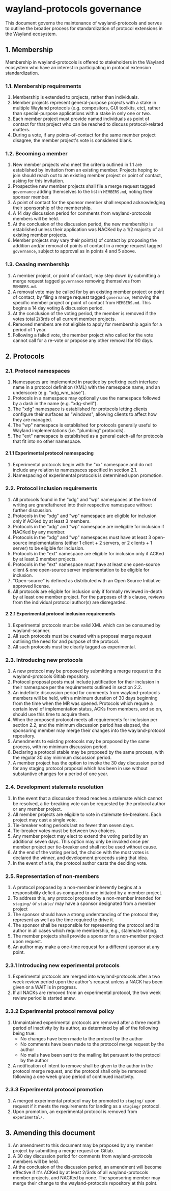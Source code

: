# wayland-protocols governance

This document governs the maintenance of wayland-protocols and serves to outline
the broader process for standardization of protocol extensions in the Wayland
ecosystem.

## 1. Membership

Membership in wayland-protocols is offered to stakeholders in the Wayland
ecosystem who have an interest in participating in protocol extension
standardization.

### 1.1. Membership requirements

1. Membership is extended to projects, rather than individuals.
2. Member projects represent general-purpose projects with a stake in multiple
   Wayland protocols (e.g. compositors, GUI toolkits, etc), rather than
   special-purpose applications with a stake in only one or two.
3. Each member project must provide named individuals as point of contact
   for that project who can be reached to discuss protocol-related matters.
4. During a vote, if any points-of-contact for the same member project
   disagree, the member project's vote is considered blank.

### 1.2. Becoming a member

1. New member projects who meet the criteria outlined in 1.1 are established by
   invitation from an existing member. Projects hoping to join should reach out
   to an existing member project or point of contact, asking for this
   invitation.
2. Prospective new member projects shall file a merge request tagged
   `governance` adding themselves to the list in `MEMBERS.md`, noting their
   sponsor member.
3. A point of contact for the sponsor member shall respond acknowledging their
   sponsorship of the membership.
4. A 14 day discussion period for comments from wayland-protocols members will
   be held.
5. At the conclusion of the discussion period, the new membership is
   established unless their application was NACKed by a 1/2 majority of all
   existing member projects.
6. Member projects may vary their point(s) of contact by proposing the addition
   and/or removal of points of contact in a merge request tagged `governance`,
   subject to approval as in points 4 and 5 above.

### 1.3. Ceasing membership

1. A member project, or point of contact, may step down by submitting a merge
   request tagged `governance` removing themselves from `MEMBERS.md`.
2. A removal vote may be called for by an existing member project or point of
   contact, by filing a merge request tagged `governance`, removing the
   specific member project or point of contact from `MEMBERS.md`. This begins a
   14 day voting & discussion period.
3. At the conclusion of the voting period, the member is removed if the votes
   total 2/3rds of all current member projects.
4. Removed members are not eligible to apply for membership again for a period
   of 1 year.
5. Following a failed vote, the member project who called for the vote cannot
   call for a re-vote or propose any other removal for 90 days.

## 2. Protocols

### 2.1. Protocol namespaces

1. Namespaces are implemented in practice by prefixing each interface name in a
   protocol definition (XML) with the namespace name, and an underscore (e.g.
   "xdg_wm_base").
2. Protocols in a namespace may optionally use the namespace followed by a dash
   in the name (e.g. "xdg-shell").
3. The "xdg" namespace is established for protocols letting clients
   configure their surfaces as "windows", allowing clients to affect how they
   are managed.
4. The "wp" namespace is established for protocols generally useful to Wayland
   implementations (i.e. "plumbing" protocols).
5. The "ext" namespace is established as a general catch-all for protocols that
   fit into no other namespace.

#### 2.1.1 Experimental protocol namespacing

1. Experimental protocols begin with the "xx" namespace and do not include any relation
   to namespaces specified in section 2.1.
2. Namespacing of experimental protocols is determined upon promotion.

### 2.2. Protocol inclusion requirements

1. All protocols found in the "xdg" and "wp" namespaces at the time of writing
   are grandfathered into their respective namespace without further discussion.
2. Protocols in the "xdg" and "wp" namespace are eligible for inclusion only if
   ACKed by at least 3 members.
3. Protocols in the "xdg" and "wp" namespace are ineligible for inclusion if
   NACKed by any member.
4. Protocols in the "xdg" and "wp" namespaces must have at least 3 open-source
   implementations (either 1 client + 2 servers, or 2 clients + 1 server) to be
   eligible for inclusion.
5. Protocols in the "ext" namespace are eligible for inclusion only if ACKed by
   at least 2 member projects.
6. Protocols in the "ext" namespace must have at least one open-source client &
   one open-source server implementation to be eligible for inclusion.
7. "Open-source" is defined as distributed with an Open Source Initiative
   approved license.
8. All protocols are eligible for inclusion only if formally reviewed in-depth
   by at least one member project. For the purposes of this clause, reviews from
   the individual protocol author(s) are disregarded.

#### 2.2.1 Experimental protocol inclusion requirements

1. Experimental protocols must be valid XML which can be consumed by wayland-scanner.
2. All such protocols must be created with a proposal merge request outlining the
   need for and purpose of the protocol.
3. All such protocols must be clearly tagged as experimental.

### 2.3. Introducing new protocols

1. A new protocol may be proposed by submitting a merge request to the
   wayland-protocols Gitlab repository.
2. Protocol proposal posts must include justification for their inclusion in
   their namespace per the requirements outlined in section 2.2.
3. An indefinite discussion period for comments from wayland-protocols members
   will be held, with a minimum duration of 30 days beginning from the time when
   the MR was opened. Protocols which require a certain level of implementation
   status, ACKs from members, and so on, should use this time to acquire them.
4. When the proposed protocol meets all requirements for inclusion per section
   2.2, and the minimum discussion period has elapsed, the sponsoring member may
   merge their changes into the wayland-protocol repository.
5. Amendments to existing protocols may be proposed by the same process, with
   no minimum discussion period.
6. Declaring a protocol stable may be proposed by the same process, with the
   regular 30 day minimum discussion period.
7. A member project has the option to invoke the 30 day discussion period for any
   staging protocol proposal which has been in use without substantive changes
   for a period of one year.

### 2.4. Development stalemate resolution

1. In the event that a discussion thread reaches a stalemate which cannot be
   resolved, a tie-breaking vote can be requested by the protocol author or
   any member project.
2. All member projects are eligible to vote in stalemate tie-breakers. Each project
   may cast a single vote.
3. Tie-breaker voting periods last no fewer than seven days.
4. Tie-breaker votes must be between two choices.
5. Any member project may elect to extend the voting period by an additional seven days.
   This option may only be invoked once per member project per tie-breaker and shall
   not be used without cause.
6. At the end of the voting period, the choice with the most votes is declared
   the winner, and development proceeds using that idea.
7. In the event of a tie, the protocol author casts the deciding vote.

### 2.5. Representation of non-members

1. A protocol proposed by a non-member inherently begins at a
   responsibility deficit as compared to one initiated by a member project.
2. To address this, any protocol proposed by a non-member intended for `staging/` or
   `stable/` may have a sponsor designated from a member project
3. The sponsor should have a strong understanding of the protocol they
   represent as well as the time required to drive it.
4. The sponsor shall be responsible for representing the protocol and its
   author in all cases which require membership, e.g., stalemate voting.
5. The member projects shall provide a sponsor for a non-member project upon request.
6. An author may make a one-time request for a different sponsor at any point.

### 2.3.1 Introducing new experimental protocols

1. Experimental protocols are merged into wayland-protocols after a two
   week review period upon the author's request unless a NACK has been given or
   a WAIT is in progress.
2. If all NACKs are removed from an experimental protocol, the two week review period is
   started anew.

### 2.3.2 Experimental protocol removal policy

1. Unmaintained experimental protocols are removed after a three month period of
   inactivity by its author, as determined by all of the following being true:
   * No changes have been made to the protocol by the author
   * No comments have been made to the protocol merge request by the author
   * No mails have been sent to the mailing list persuant to the protocol by the author
2. A notification of intent to remove shall be given to the author in the protocol
   merge request, and the protocol shall only be removed following a one week grace period
   of continued inactivity.

### 2.3.3 Experimental protocol promotion

1. A merged experimental protocol may be promoted to `staging/`
   upon request if it meets the requirements for landing as a
   `staging/` protocol.
2. Upon promotion, an experimental protocol is removed from `experimental/`.

## 3. Amending this document

1. An amendment to this document may be proposed by any member project by
   submitting a merge request on Gitlab.
2. A 30 day discussion period for comments from wayland-protocols members will
   be held.
3. At the conclusion of the discussion period, an amendment will become
   effective if it's ACKed by at least 2/3rds of all wayland-protocols member
   projects, and NACKed by none. The sponsoring member may merge their change
   to the wayland-protocols repository at this point.
